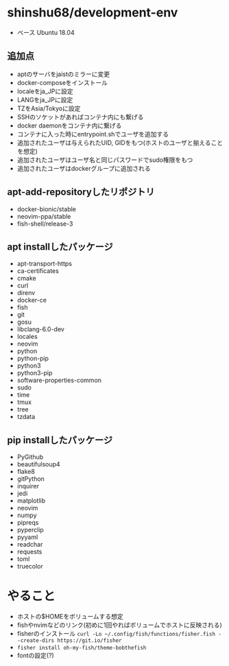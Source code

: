 # shinshu68/development-env
- ベース Ubuntu 18.04

## 追加点
- aptのサーバをjaistのミラーに変更
- docker-composeをインストール
- localeをja_JPに設定
- LANGをja_JPに設定
- TZをAsia/Tokyoに設定
- SSHのソケットがあればコンテナ内にも繋げる
- docker daemonをコンテナ内に繋げる
- コンテナに入った時にentrypoint.shでユーザを追加する
- 追加されたユーザは与えられたUID, GIDをもつ(ホストのユーザと揃えることを想定)
- 追加されたユーザはユーザ名と同じパスワードでsudo権限をもつ
- 追加されたユーザはdockerグループに追加される

## apt-add-repositoryしたリポジトリ
- docker-bionic/stable
- neovim-ppa/stable
- fish-shell/release-3

## apt installしたパッケージ
- apt-transport-https
- ca-certificates
- cmake
- curl
- direnv
- docker-ce
- fish
- git
- gosu
- libclang-6.0-dev
- locales
- neovim
- python
- python-pip
- python3
- python3-pip
- software-properties-common
- sudo
- time
- tmux
- tree
- tzdata

## pip installしたパッケージ
- PyGithub
- beautifulsoup4
- flake8
- gitPython
- inquirer
- jedi
- matplotlib
- neovim
- numpy
- pipreqs
- pyperclip
- pyyaml
- readchar
- requests
- toml
- truecolor

# やること
- ホストの$HOMEをボリュームする想定
- fishやnvimなどのリンク(初めに1回やればボリュームでホストに反映される)
- fisherのインストール `curl -Lo ~/.config/fish/functions/fisher.fish --create-dirs https://git.io/fisher`
- `fisher install oh-my-fish/theme-bobthefish`
- fontの設定(?)

